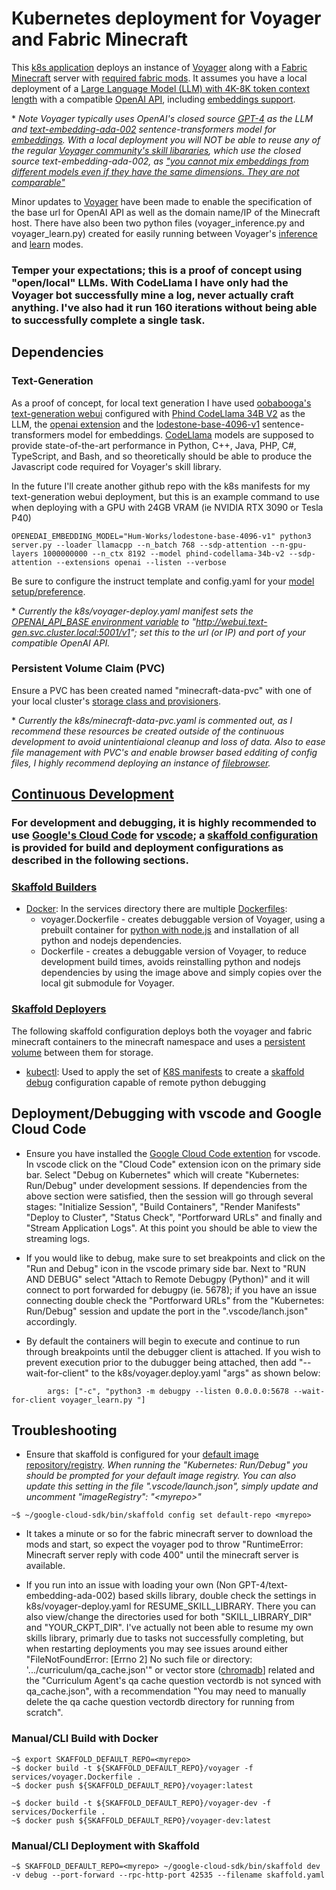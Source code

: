 # Kubernetes deployment for Voyager and Fabric Minecraft

This [k8s application](https://cloud.google.com/code/docs/vscode/deploy-kubernetes-app) deploys an instance of [Voyager](https://github.com/MineDojo/Voyager) along with a [Fabric Minecraft](https://docker-minecraft-server.readthedocs.io/en/latest/) server with [required fabric mods](https://github.com/spyd3rweb/Voyager/blob/main/installation/fabric_mods_install.md).  It assumes you have a local deployment of a [Large Language Model (LLM) with 4K-8K token context length](https://github.com/facebookresearch/codellama/blob/main/README.md) with a compatible [OpenAI API](https://platform.openai.com/docs/api-reference), including [embeddings support](https://platform.openai.com/docs/guides/embeddings). 

\* *Note Voyager typically uses OpenAI's closed source [GPT-4](https://help.openai.com/en/articles/7127966-what-is-the-difference-between-the-gpt-4-models) as the LLM and	[text-embedding-ada-002](https://platform.openai.com/docs/guides/embeddings/types-of-embedding-models) sentence-transformers model for [embeddings](https://huggingface.co/blog/mteb).  With a local deployment you will NOT be able to reuse any of the regular [Voyager community's skill libararies](https://github.com/MineDojo/Voyager/blob/main/skill_library/README.md), which use the closed source text-embedding-ada-002, as ["you cannot mix embeddings from different models even if they have the same dimensions. They are not comparable"](https://github.com/oobabooga/text-generation-webui/blob/main/extensions/openai/README.md#embeddings-alpha)*

Minor updates to [Voyager](https://github.com/spyd3rweb/Voyager/tree/main/voyager) have been made to enable the specification of the base url for OpenAI API as well as the domain name/IP of the Minecraft host. There have also been two python files (voyager_inference.py and voyager_learn.py) created for easily running between Voyager's [inference](https://github.com/spyd3rweb/Voyager/blob/main/README.md#run-voyager-for-a-specific-task-with-a-learned-skill-library) and [learn](https://github.com/spyd3rweb/Voyager/blob/main/README.md#resume-from-a-checkpoint-during-learning) modes. 

### Temper your expectations; this is a proof of concept using "open/local" LLMs. With CodeLlama I have only had the Voyager bot successfully mine a log, never actually craft anything.  I've also had it run 160 iterations without being able to successfully complete a single task.

## Dependencies 

### Text-Generation

As a proof of concept, for local text generation I have used [oobabooga's text-generation webui](https://github.com/oobabooga/text-generation-webui) configured with [Phind CodeLlama 34B V2](https://huggingface.co/TheBloke/Phind-CodeLlama-34B-v2-GPTQ) as the LLM, the [openai extension](https://github.com/oobabooga/text-generation-webui/tree/main/extensions/openai) and the [lodestone-base-4096-v1](https://huggingface.co/Hum-Works/lodestone-base-4096-v1) sentence-transformers model for embeddings.  [CodeLlama](https://huggingface.co/blog/codellama) models are supposed to provide state-of-the-art performance in Python, C++, Java, PHP, C#, TypeScript, and Bash, and so theoretically should be able to produce the Javascript code required for Voyager's skill library.

In the future I'll create another github repo with the k8s manifests for my text-generation webui deployment, but this is an example command to use when deploying with a GPU with 24GB VRAM (ie NVIDIA RTX 3090 or Tesla P40)
```
OPENEDAI_EMBEDDING_MODEL="Hum-Works/lodestone-base-4096-v1" python3 server.py --loader llamacpp --n_batch 768 --sdp-attention --n-gpu-layers 1000000000 --n_ctx 8192 --model phind-codellama-34b-v2 --sdp-attention --extensions openai --listen --verbose
```

Be sure to configure the instruct template and config.yaml for your [model setup/preference](https://www.reddit.com/r/Oobabooga/comments/1611fd6/here_is_a_test_of_codellama34binstruct/).  

\* *Currently the k8s/voyager-deploy.yaml manifest sets the [OPENAI_API_BASE environment variable](https://github.com/search?q=repo%3Aopenai%2Fopenai-python%20OPENAI_API_BASE&type=code) to "http://webui.text-gen.svc.cluster.local:5001/v1"; set this to the url (or IP) and port of your compatible OpenAI API.*

### Persistent Volume Claim (PVC)

Ensure a PVC has been created named "minecraft-data-pvc" with one of your local cluster's [storage class and provisioners](https://kubernetes.io/docs/concepts/storage/storage-classes/).

\* *Currently the k8s/minecraft-data-pvc.yaml is commented out, as I recommend these resources be created outside of the continuous development to avoid unintentiaional cleanup and loss of data. Also to ease file management with PVC's and enable browser based edditing of config files, I highly recommend deploying an instance of [filebrowser](https://github.com/filebrowser/filebrowser).*

## [Continuous Development](https://skaffold.dev/docs/workflows/dev/)
### For development and debugging, it is highly recommended to use [Google's Cloud Code](https://cloud.google.com/code/docs/vscode/debug) for [vscode](https://code.visualstudio.com/docs/languages/python); a [skaffold configuration](https://skaffold.dev/docs/references/yaml/) is provided for build and deployment configurations as described in the following sections.

### [Skaffold Builders](https://skaffold.dev/docs/builders/)
* [Docker](https://skaffold.dev/docs/pipeline-stages/builders/docker/): In the services directory there are multiple [Dockerfiles](https://docs.docker.com/engine/reference/builder/):
  * voyager.Dockerfile - creates debuggable version of Voyager, using a prebuilt container for [python with node.js](https://github.com/nikolaik/docker-python-nodejs) and installation of all python and nodejs dependencies.
  * Dockerfile -  creates a debuggable version of Voyager, to reduce development build times, avoids reinstalling python and nodejs dependencies by using the image above and simply copies over the local git submodule for Voyager.

### [Skaffold Deployers](https://skaffold.dev/docs/deployers/)
The following skaffold configuration deploys both the voyager and fabric minecraft containers to the minecraft namespace and uses a [persistent volume](https://kubernetes.io/docs/concepts/storage/persistent-volumes/) between them for storage.

* [kubectl](https://skaffold.dev/docs/deployers/kubectl/): Used to apply the set of [K8S manifests](https://kubernetes.io/docs/concepts/cluster-administration/manage-deployment/) to create a [skaffold debug](https://skaffold.dev/docs/workflows/debug/) configuration capable of remote python debugging

## Deployment/Debugging with vscode and Google Cloud Code

* Ensure you have installed the [Google Cloud Code extention](https://cloud.google.com/code/docs/vscode/install) for vscode.  In vscode click on the "Cloud Code" extension icon on the primary side bar.  Select "Debug on Kubernetes" which will create "Kubernetes: Run/Debug" under  development sessions.  If dependencies from the above section were satisfied, then the session will go through several stages: "Initialize Session", "Build Containers", "Render Manifests" "Deploy to Cluster", "Status Check", "Portforward URLs" and finally and "Stream Application Logs".  At this point you should be able to view the streaming logs.

* If you would like to debug, make sure to set breakpoints and click on the "Run and Debug" icon in the vscode primary side bar.  Next to "RUN AND DEBUG" select "Attach to Remote Debugpy (Python)" and it will connect to port forwarded for debugpy (ie. 5678); if you have an issue connecting double check the "Portforward URLs" from the "Kubernetes: Run/Debug" session and update the port in the ".vscode/lanch.json" accordingly.

* By default the containers will begin to execute and continue to run through breakpoints until the debugger client is attached.  If you wish to prevent execution prior to the dubugger being attached, then add "--wait-for-client" to the k8s/voyager.deploy.yaml "args" as shown below:
```
        args: ["-c", "python3 -m debugpy --listen 0.0.0.0:5678 --wait-for-client voyager_learn.py "]
```

## Troubleshooting

* Ensure that skaffold is configured for your [default image repository/registry](https://skaffold.dev/docs/environment/image-registries/). *When running the "Kubernetes: Run/Debug" you should be prompted for your default image registry.  You can also update this setting in the file ".vscode/launch.json", simply update and uncomment "imageRegistry": "\<myrepo\>"*
```
~$ ~/google-cloud-sdk/bin/skaffold config set default-repo <myrepo>
```

* It takes a minute or so for the fabric minecraft server to download the mods and start, so expect the voyager pod to throw "RuntimeError: Minecraft server reply with code 400" until the minecraft server is available.

* If you run into an issue with loading your own (Non GPT-4/text-embedding-ada-002) based skills library, double check the settings in k8s/voyager-deploy.yaml for RESUME_SKILL_LIBRARY.  There you can also view/change the directories used for both "SKILL_LIBRARY_DIR" and "YOUR_CKPT_DIR".  I've actually not been able to resume my own skills library, primarly due to tasks not successfully completing, but when restarting deployments you may see issues around either "FileNotFoundError: [Errno 2] No such file or directory: '.../curriculum/qa_cache.json'" or vector store ([chromadb](https://www.trychroma.com/)] related and the "Curriculum Agent's qa cache question vectordb is not synced with qa_cache.json", with a recommendation "You may need to manually delete the qa cache question vectordb directory for running from scratch".

### Manual/CLI Build with Docker
```
~$ export SKAFFOLD_DEFAULT_REPO=<myrepo>
~$ docker build -t ${SKAFFOLD_DEFAULT_REPO}/voyager -f services/voyager.Dockerfile .
~$ docker push ${SKAFFOLD_DEFAULT_REPO}/voyager:latest

~$ docker build -t ${SKAFFOLD_DEFAULT_REPO}/voyager-dev -f services/Dockerfile .
~$ docker push ${SKAFFOLD_DEFAULT_REPO}/voyager-dev:latest
```

### Manual/CLI Deployment with Skaffold
```
~$ SKAFFOLD_DEFAULT_REPO=<myrepo> ~/google-cloud-sdk/bin/skaffold dev -v debug --port-forward --rpc-http-port 42535 --filename skaffold.yaml
```
